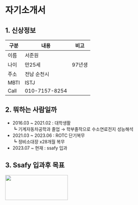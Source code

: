 
# 자기소개서

## 1. 신상정보 
|구분|내용|비고|
|---|---|---|
이름 | 서준원 |
나이 | 만25세 | 97년생
주소 | 전남 순천시 | 
MBTI | ISTJ | 
Call | 010-7157-8254 |

## 2. 뭐하는 사람일까
- 2016.03 ~ 2021.02 : 대학생활  <br>
┗ 기계자동차공학과 졸업 → 학부졸작으로 수소연료전지 성능해석 <br>
- 2021.03 ~ 2023.06 : ROTC 단기복무 <br>
┗ 정비소대장 x28개월 복무 <br>
- 2023.07 ~ 현재 : ssafy 입과  <br>

## 3. Ssafy 입과후 목표

<img src="http://bitly.ws/L9Ei" width="200" height="80">
